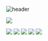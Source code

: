 
<!--
**junhyeoksin/junhyeoksin** is a ✨ _special_ ✨ repository because its `README.md` (this file) appears on your GitHub profile.

Here are some ideas to get you started:

- 🔭 I’m currently working on ...
- 🌱 I’m currently learning ...
- 👯 I’m looking to collaborate on ...
- 🤔 I’m looking for help with ...
- 💬 Ask me about ...
- 📫 How to reach me: ...
- 😄 Pronouns: ...
- ⚡ Fun fact: ...
-->
 
![header](https://capsule-render.vercel.app/api?type=Waving&color=auto&height=300&section=header&text=junhyeok%20&fontSize=90)
 

<a href="https://float.tistory.com/"><img src="https://img.shields.io/badge/blog-3DDC84?style=flat-square&logo=Blogger&logoColor=white"/></a>
 
<img
  src="https://img.shields.io/badge/GitLab-FCA121?style=flat-square&logo=gitlab&logoColor=white"
/>
<img
  src="https://img.shields.io/badge/java-007396?style=flat-square&logo=JAVA&logoColor=white"
/>
<img
  src="https://img.shields.io/badge/js-F7DF1E?style=flat-square&logo=JS&logoColor=white"
/>
<img
  src="https://img.shields.io/badge/spring-6DB33F?style=flat-square&logo=spring&logoColor=white"
/>
<img
  src="https://img.shields.io/badge/springboot-6DB33F?style=flat-square&logo=springboot&logoColor=white"
/>
